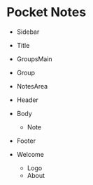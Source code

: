 # Pocket Notes
 - Sidebar
  - Title
  - GroupsMain
   - Group

 - NotesArea
  - Header
  - Body
    - Note
  - Footer
 
 - Welcome
   - Logo
   - About
 